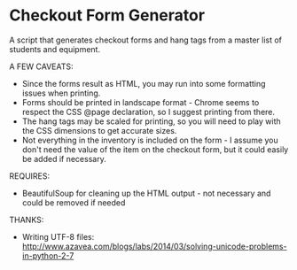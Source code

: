 Checkout Form Generator
=====================

A script that generates checkout forms and hang tags from a master list of students and equipment.

A FEW CAVEATS:
* Since the forms result as HTML, you may run into some formatting issues when printing.
* Forms should be printed in landscape format - Chrome seems to respect the CSS @page declaration, so I suggest printing from there.
* The hang tags may be scaled for printing, so you will need to play with the CSS dimensions to get accurate sizes.
* Not everything in the inventory is included on the form - I assume you don't need the value of the item on the checkout form, but it could easily be added if necessary.

REQUIRES:
* BeautifulSoup for cleaning up the HTML output - not necessary and could be removed if needed

THANKS:
* Writing UTF-8 files:  
http://www.azavea.com/blogs/labs/2014/03/solving-unicode-problems-in-python-2-7
